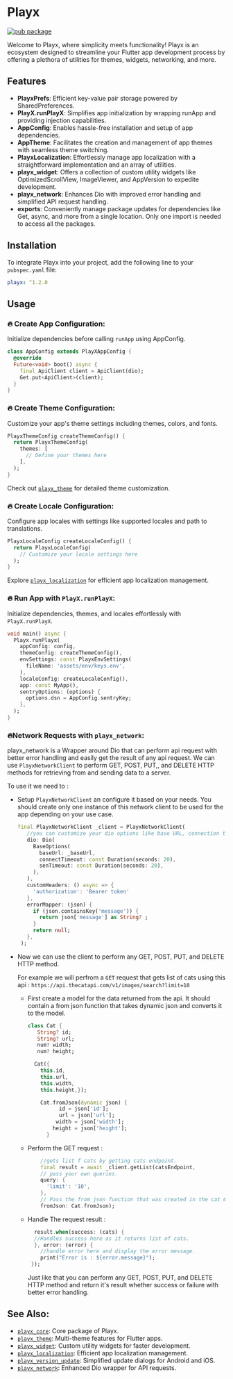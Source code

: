 
# Playx

[![pub package](https://img.shields.io/pub/v/playx.svg?color=1284C5)](https://pub.dev/packages/playx)

Welcome to Playx, where simplicity meets functionality! Playx is an ecosystem designed to streamline your Flutter app development process by offering a plethora of utilities for themes, widgets, networking, and more.

## Features
- **PlayxPrefs**: Efficient key-value pair storage powered by SharedPreferences.
- **PlayX.runPlayX**: Simplifies app initialization by wrapping runApp and providing injection capabilities.
- **AppConfig**: Enables hassle-free installation and setup of app dependencies.
- **AppTheme**: Facilitates the creation and management of app themes with seamless theme switching.
- **PlayxLocalization**: Effortlessly manage app localization with a straightforward implementation and an array of utilities.
- **playx_widget**: Offers a collection of custom utility widgets like OptimizedScrollView, ImageViewer, and AppVersion to expedite development.
- **playx_network**: Enhances Dio with improved error handling and simplified API request handling.
- **exports**: Conveniently manage package updates for dependencies like Get, async, and more from a single location. Only one import is needed to access all the packages.

## Installation
To integrate Playx into your project, add the following line to your `pubspec.yaml` file:

```yaml  
playx: ^1.2.0  
```  

## Usage
### 🔥 Create App Configuration:
Initialize dependencies before calling `runApp` using AppConfig.

```dart  
class AppConfig extends PlayXAppConfig {  
  @override  
  Future<void> boot() async {  
    final ApiClient client = ApiClient(dio);  
    Get.put<ApiClient>(client);  
  }  
}  
```  

### 🔥 Create Theme Configuration:
Customize your app's theme settings including themes, colors, and fonts.

```dart  
PlayxThemeConfig createThemeConfig() {  
  return PlayxThemeConfig(  
    themes: [  
      // Define your themes here  
    ],  
  );  
}  
```  
Check out [`playx_theme`](https://pub.dev/packages/playx_theme) for detailed theme customization.

### 🔥 Create Locale Configuration:
Configure app locales with settings like supported locales and path to translations.

```dart  
PlayxLocaleConfig createLocaleConfig() {  
  return PlayxLocaleConfig(  
    // Customize your locale settings here  
  );  
}  
```  
Explore [`playx_localization`](https://pub.dev/packages/playx_localization) for efficient app localization management.

### 🔥 Run App with `PlayX.runPlayX`:
Initialize dependencies, themes, and locales effortlessly with `PlayX.runPlayX`.

```dart  
void main() async {  
  Playx.runPlayx(  
    appConfig: config,  
    themeConfig: createThemeConfig(),  
    envSettings: const PlayxEnvSettings(  
      fileName: 'assets/env/keys.env',  
    ),  
    localeConfig: createLocaleConfig(),  
    app: const MyApp(),  
    sentryOptions: (options) {  
      options.dsn = AppConfig.sentryKey;  
    },  
  );  
}  
```  

### 🔥Network Requests with `playx_network`:

playx_network is a Wrapper around Dio that can perform api request with better error handling and easily get the result of any api request.
We can use  `PlayxNetworkClient`  to perform GET, POST, PUT,, and DELETE HTTP methods for retrieving from and sending data to a server.

To use it we need to :

-   Setup  `PlayxNetworkClient`  an configure it based on your needs. You should create only one instance of this network client to be used for the app depending on your use case.

    ```dart
    final PlayxNetworkClient _client = PlayxNetworkClient(
       //you can customize your dio options like base URL, connection time out.
       dio: Dio(
         BaseOptions(
           baseUrl: _baseUrl,
           connectTimeout: const Duration(seconds: 20),
           senTimeout: const Duration(seconds: 20),
         ),
       ),
       customHeaders: () async => {
         'authorization': 'Bearer token'
       },  
       errorMapper: (json) {
         if (json.containsKey('message')) {
           return json['message'] as String? ;
         }
         return null;
       },
     );
    
    ```

-   Now we can use the client to perform any GET, POST, PUT, and DELETE HTTP method.

    For example we will perfrom a  `GET`  request that gets list of cats using this api :  `https://api.thecatapi.com/v1/images/search?limit=10`

    -   First create a model for the data returned from the api. It should contain a from json function that takes dynamic json and converts it to the model.

        ```dart
        class Cat {
           String? id;
           String? url;
           num? width;
           num? height;
        
          Cat({
            this.id, 
            this.url, 
            this.width, 
            this.height,});
        
            Cat.fromJson(dynamic json) {
                  id = json['id'];
                  url = json['url'];
                 width = json['width'];
                height = json['height'];
              }
        ```

    -   Perform the GET request :

        ```dart
            //gets list f cats by getting cats endpoint.
            final result = await _client.getList(catsEndpoint,
            // pass your own queries.
            query: {
              'limit': '10',
            },
            // Pass the from json function that was created in the cat model.
            fromJson: Cat.fromJson);
        
        ```

    -   Handle The request result :

        ```dart
          result.when(success: (cats) {
          //Handles success here as it returns list of cats.
          }, error: (error) {
            //handle error here and display the error message.
            print("Error is : ${error.message}");
         });
        
        ```

        Just like that you can perform any GET, POST, PUT, and DELETE HTTP method and return it's result whether success or failure with better error handling.


## See Also:
- [`playx_core`](https://pub.dev/packages/playx_core): Core package of Playx.
- [`playx_theme`](https://pub.dev/packages/playx_theme): Multi-theme features for Flutter apps.
- [`playx_widget`](https://pub.dev/packages/playx_widget): Custom utility widgets for faster development.
- [`playx_localization`](https://pub.dev/packages/playx_localization): Efficient app localization management.
- [`playx_version_update`](https://pub.dev/packages/playx_version_update): Simplified update dialogs for Android and iOS.
- [`playx_network`](https://pub.dev/packages/playx_network): Enhanced Dio wrapper for API requests.
